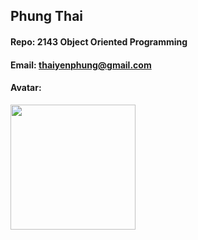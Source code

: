 ## Phung Thai

#### Repo: 2143 Object Oriented Programming

#### Email: thaiyenphung@gmail.com

#### Avatar:

<img src="https://images2.imgbox.com/ae/6a/yk9zZs0H_o.png?download=true" width=200>
